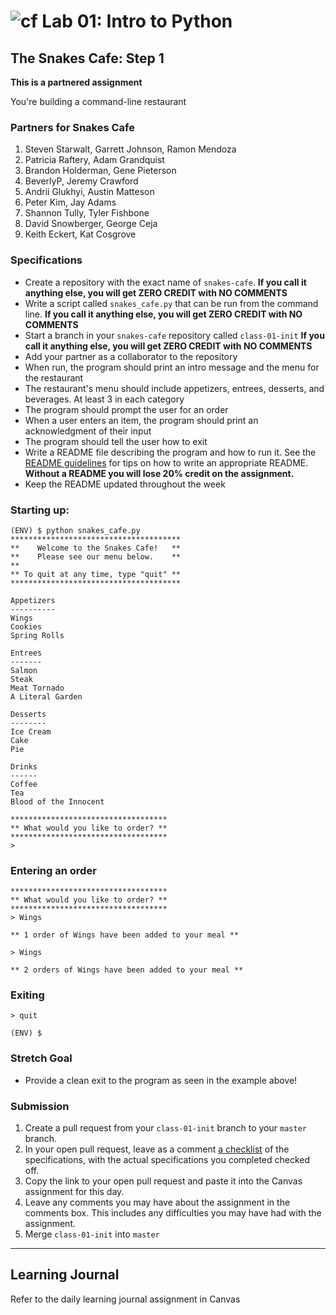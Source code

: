 # ![cf](http://i.imgur.com/7v5ASc8.png) Lab 01: Intro to Python

## The Snakes Cafe: Step 1

**This is a partnered assignment**

You're building a command-line restaurant

### Partners for Snakes Cafe
1. Steven Starwalt, Garrett Johnson, Ramon Mendoza
1. Patricia Raftery, Adam Grandquist
1. Brandon Holderman, Gene Pieterson
1. BeverlyP, Jeremy Crawford
1. Andrii Glukhyi, Austin Matteson
1. Peter Kim, Jay Adams
1. Shannon Tully, Tyler Fishbone
1. David Snowberger, George Ceja
1. Keith Eckert, Kat Cosgrove

### Specifications
- Create a repository with the exact name of `snakes-cafe`. **If you call it anything else, you will get ZERO CREDIT with NO COMMENTS**
- Write a script called `snakes_cafe.py` that can be run from the command line. **If you call it anything else, you will get ZERO CREDIT with NO COMMENTS**
- Start a branch in your `snakes-cafe` repository called `class-01-init` **If you call it anything else, you will get ZERO CREDIT with NO COMMENTS**
- Add your partner as a collaborator to the repository
- When run, the program should print an intro message and the menu for the restaurant
- The restaurant's menu should include appetizers, entrees, desserts, and beverages. At least 3 in each category
- The program should prompt the user for an order
- When a user enters an item, the program should print an acknowledgment of their input
- The program should tell the user how to exit
- Write a README file describing the program and how to run it. See the [README guidelines](../resources/readme_guidelines.md) for tips on how to write an appropriate README. **Without a README you will lose 20% credit on the assignment.**
- Keep the README updated throughout the week

### Starting up:

```
(ENV) $ python snakes_cafe.py
**************************************
**    Welcome to the Snakes Cafe!   **
**    Please see our menu below.    **
**
** To quit at any time, type "quit" **
**************************************

Appetizers
----------
Wings
Cookies
Spring Rolls

Entrees
-------
Salmon
Steak
Meat Tornado
A Literal Garden

Desserts
--------
Ice Cream
Cake
Pie

Drinks
------
Coffee
Tea
Blood of the Innocent

***********************************
** What would you like to order? **
***********************************
>
```

### Entering an order

```
***********************************
** What would you like to order? **
***********************************
> Wings

** 1 order of Wings have been added to your meal **

> Wings

** 2 orders of Wings have been added to your meal **
```

### Exiting

```
> quit

(ENV) $
```

### Stretch Goal
- Provide a clean exit to the program as seen in the example above!


### Submission
1. Create a pull request from your `class-01-init` branch to your `master` branch.
2. In your open pull request, leave as a comment [a checklist](https://github.com/blog/1825-task-lists-in-all-markdown-documents) of the specifications, with the actual specifications you completed checked off.
3. Copy the link to your open pull request and paste it into the Canvas assignment for this day.
4. Leave any comments you may have about the assignment in the comments box. This includes any difficulties you may have had with the assignment.
5. Merge `class-01-init` into `master`

---

## Learning Journal
Refer to the daily learning journal assignment in Canvas

<!--
---
## Coding Challenge
Refer to the daily whiteboard challenge assignment in Canvas -->
